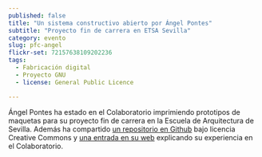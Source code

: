 ```yaml
---
published: false
title: "Un sistema constructivo abierto por Ángel Pontes"
subtitle: "Proyecto fin de carrera en ETSA Sevilla"
category: evento
slug: pfc-angel
flickr-set: 72157638109202236
tags: 
  - Fabricación digital
  - Proyecto GNU
  - license: General Public Licence

---
```


Ángel Pontes ha estado en el Colaboratorio imprimiendo prototipos de maquetas para su proyecto fin de carrera en la Escuela de Arquitectura de Sevilla. Además ha compartido [un repositorio en Github](https://github.com/angelpontes/PFC) bajo licencia Creative Commons y [una entrada en su web](http://blog.angelpontes.net/post/68259941552/20131126-3d-print-colaboratorio) explicando su experiencia en el Colaboratorio.